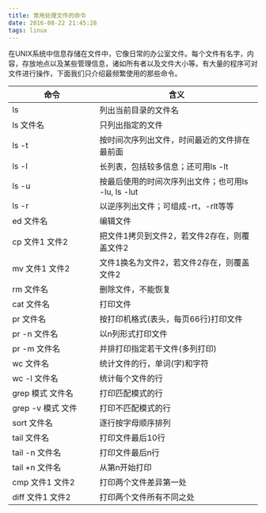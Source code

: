 ```yaml
---
title: 常用处理文件的命令
date: 2016-08-22 21:45:28
tags: linux
---
```

在UNIX系统中信息存储在文件中，它像日常的办公室文件。<!--more-->每个文件有名字，内容，存放地点以及某些管理信息，诸如所有者以及文件大小等。有大量的程序可对文件进行操作，下面我们只介绍最频繁使用的那些命令。

| 命令                     |     含义                 |
| ------------------------ | -------------------- |
| ls                       | 列出当前目录的文件名 |
| ls 文件名                | 只列出指定的文件 |
| ls -t                    | 按时间次序列出文件，时间最近的文件排在最前面 |
| ls -l                    | 长列表，包括较多信息；还可用ls -lt |
| ls -u                    | 按最后使用的时间次序列出文件；也可用ls -lu, ls -lut |
| ls -r                    | 以逆序列出文件；可组成-rt，-rlt等等 |
| ed 文件名                | 编辑文件 |
| cp 文件1 文件2           | 把文件1拷贝到文件2，若文件2存在，则覆盖文件2 |
| mv 文件1 文件2           | 文件1换名为文件2，若文件2存在，则覆盖文件2 |
| rm 文件名                | 删除文件，不能恢复 |
| cat 文件名               | 打印文件 |
| pr 文件名                | 按打印机格式(表头，每页66行)打印文件 |
| pr -n 文件名             | 以n列形式打印文件 |
| pr -m 文件名             | 并排打印指定若干文件(多列打印) |
| wc 文件名                | 统计文件的行，单词(字)和字符 |
| wc -l 文件名             | 统计每个文件的行 |
| grep 模式 文件名         | 打印匹配模式的行 |
| grep -v 模式 文件        | 打印不匹配模式的行 |
| sort 文件名              | 逐行按字母顺序排列 |
| tail 文件名              | 打印文件最后10行 |
| tail -n 文件名           | 打印文件最后n行 |
| tail +n 文件名           | 从第n开始打印 |
| cmp 文件1 文件2          | 打印两个文件差异第一处 |
| diff 文件1 文件2　　　　         | 打印两个文件所有不同之处 |

